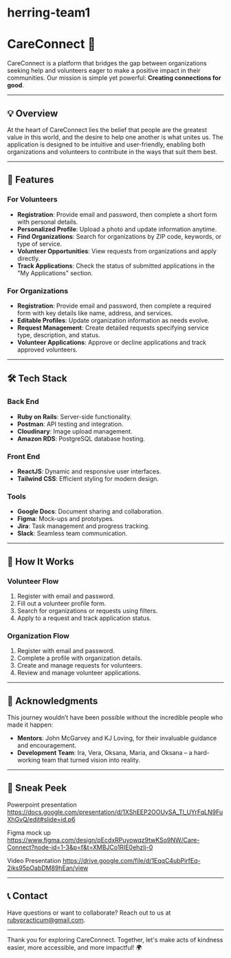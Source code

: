 # herring-team1
# CareConnect 🌟

CareConnect is a platform that bridges the gap between organizations seeking help and volunteers eager to make a positive impact in their communities. Our mission is simple yet powerful: **Creating connections for good**.

---

## 💡 Overview

At the heart of CareConnect lies the belief that people are the greatest value in this world, and the desire to help one another is what unites us. The application is designed to be intuitive and user-friendly, enabling both organizations and volunteers to contribute in the ways that suit them best.

---

## 🎯 Features

### **For Volunteers**
- **Registration**: Provide email and password, then complete a short form with personal details.
- **Personalized Profile**: Upload a photo and update information anytime.
- **Find Organizations**: Search for organizations by ZIP code, keywords, or type of service.
- **Volunteer Opportunities**: View requests from organizations and apply directly.
- **Track Applications**: Check the status of submitted applications in the "My Applications" section.

### **For Organizations**
- **Registration**: Provide email and password, then complete a required form with key details like name, address, and services.
- **Editable Profiles**: Update organization information as needs evolve.
- **Request Management**: Create detailed requests specifying service type, description, and status.
- **Volunteer Applications**: Approve or decline applications and track approved volunteers.

---

## 🛠️ Tech Stack

### **Back End**
- **Ruby on Rails**: Server-side functionality.
- **Postman**: API testing and integration.
- **Cloudinary**: Image upload management.
- **Amazon RDS**: PostgreSQL database hosting.

### **Front End**
- **ReactJS**: Dynamic and responsive user interfaces.
- **Tailwind CSS**: Efficient styling for modern design.

### **Tools**
- **Google Docs**: Document sharing and collaboration.
- **Figma**: Mock-ups and prototypes.
- **Jira**: Task management and progress tracking.
- **Slack**: Seamless team communication.

---

## 🚀 How It Works

### **Volunteer Flow**
1. Register with email and password.
2. Fill out a volunteer profile form.
3. Search for organizations or requests using filters.
4. Apply to a request and track application status.

### **Organization Flow**
1. Register with email and password.
2. Complete a profile with organization details.
3. Create and manage requests for volunteers.
4. Review and manage volunteer applications.

---

## 🙌 Acknowledgments

This journey wouldn’t have been possible without the incredible people who made it happen:
- **Mentors**: John McGarvey and KJ Loving, for their invaluable guidance and encouragement.
- **Development Team**: Ira, Vera, Oksana, Maria, and Oksana – a hard-working team that turned vision into reality.

---

## 📸 Sneak Peek

Powerpoint presentation
 https://docs.google.com/presentation/d/1XShEEP2OOUySA_Tl_UYrFqLN9FuXhGvQ/edit#slide=id.p6

Figma mock up 
https://www.figma.com/design/pEcdxRPuyowqz9twKSo9NW/Care-Connect?node-id=1-3&p=f&t=XMBJCo1RIE0ehzIj-0

Video Presentation
 https://drive.google.com/file/d/1EqqC4ubPirfEq-2iks95pOabDM89hEan/view

---

## 📞 Contact

Have questions or want to collaborate? Reach out to us at rubypracticum@gmail.com.

---

Thank you for exploring CareConnect. Together, let's make acts of kindness easier, more accessible, and more impactful! 🌍
